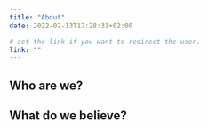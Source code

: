 ```yaml
---
title: "About"
date: 2022-02-13T17:28:31+02:00

# set the link if you want to redirect the user.
link: ""
---
```


## Who are we?


## What do we believe?


